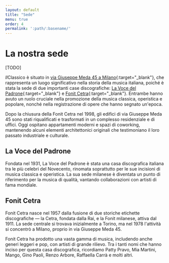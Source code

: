 ```yaml
---
layout: default
title: "Sede"
menu: true
order: 4
permalink: ':path/:basename/'
---
```


# La nostra sede
[TODO]

*Il*Classico è situato in [via Giuseppe Meda 45 a Milano](https://www.google.com/maps/place/Via+Giuseppe+Meda,+45,+20141+Milano+MI/@45.4397406,9.1762212,16z/data=!3m1!4b1!4m6!3m5!1s0x4786c474d5a76a65:0xab510a8edc0a5086!8m2!3d45.4397369!4d9.1787961!16s%2Fg%2F11bw3x4vwv?entry=ttu&g_ep=EgoyMDI1MDQzMC4xIKXMDSoASAFQAw%3D%3D){:target="_blank"}, che rappresenta un luogo significativo nella storia della musica italiana, poiché è stata la sede di due importanti case discografiche: [La Voce del Padrone](https://it.wikipedia.org/wiki/La_voce_del_padrone){:target="_blank"} e [Fonit Cetra](https://it.wikipedia.org/wiki/Fonit_Cetra){:target="_blank"}. Entrambe hanno avuto un ruolo cruciale nella promozione della musica classica, operistica e popolare, nonché nella registrazione di opere che hanno segnato un'epoca.

Dopo la chiusura della Fonit Cetra nel 1998, gli edifici di via Giuseppe Meda 45 sono stati riqualificati e trasformati in un complesso residenziale e di uffici. Oggi ospitano appartamenti moderni e spazi di coworking, mantenendo alcuni elementi architettonici originali che testimoniano il loro passato industriale e culturale.

## La Voce del Padrone
Fondata nel 1931, La Voce del Padrone è stata una casa discografica italiana tra le più celebri del Novecento, rinomata soprattutto per le sue incisioni di musica classica e operistica. La sua sede milanese è diventata un punto di riferimento per la musica di qualità, vantando collaborazioni con artisti di fama mondiale.

## Fonit Cetra
Fonit Cetra nasce nel 1957 dalla fusione di due storiche etichette discografiche — la Cetra, fondata dalla Rai, e la Fonit milanese, attiva dal 1911. La sede centrale si trovava inizialmente a Torino, ma nel 1978 l'attività si concentrò a Milano, proprio in via Giuseppe Meda 45.

Fonit Cetra ha prodotto una vasta gamma di musica, includendo anche generi leggeri e pop, con artisti di grande rilievo. Tra i tanti nomi che hanno inciso per questa casa discografica, ricordiamo Patty Pravo, Mia Martini, Mango, Gino Paoli, Renzo Arbore, Raffaella Carrà e molti altri.
